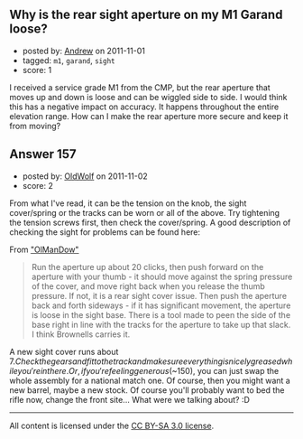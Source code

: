 ## Why is the rear sight aperture on my M1 Garand loose?

- posted by: [Andrew](https://stackexchange.com/users/-1/17-andrew) on 2011-11-01
- tagged: `m1`, `garand`, `sight`
- score: 1

I received a service grade M1 from the CMP, but the rear aperture that moves up and down is loose and can be wiggled side to side. I would think this has a negative impact on accuracy. It happens throughout the entire elevation range. How can I make the rear aperture more secure and keep it from moving?


## Answer 157

- posted by: [OldWolf](https://stackexchange.com/users/-1/111-oldwolf) on 2011-11-02
- score: 2

From what I've read, it can be the tension on the knob, the sight cover/spring or the tracks can be worn or all of the above. Try tightening the tension screws first, then check the cover/spring. A good description of checking the sight for problems can be found here:

From ["OlManDow"](http://www.milsurps.com/showthread.php?t=16436)
> Run the aperture up about 20 clicks, then push forward on the aperture with your thumb - it should move against the spring pressure of the cover, and move right back when you release the thumb pressure. If not, it is a rear sight cover issue. Then push the aperture back and forth sideways - if it has significant movement, the aperture is loose in the sight base. There is a tool made to peen the side of the base right in line with the tracks for the aperture to take up that slack. I think Brownells carries it. 

A new sight cover runs about $7. Check the gears and fit to the track and make sure everything is nicely greased while you're in there. Or, if you're feeling generous ($~150), you can just swap the whole assembly for a national match one. Of course, then you might want a new barrel, maybe a new stock. Of course you'll probably want to bed the rifle now, change the front site... What were we talking about? :D



---

All content is licensed under the [CC BY-SA 3.0 license](https://creativecommons.org/licenses/by-sa/3.0/).
